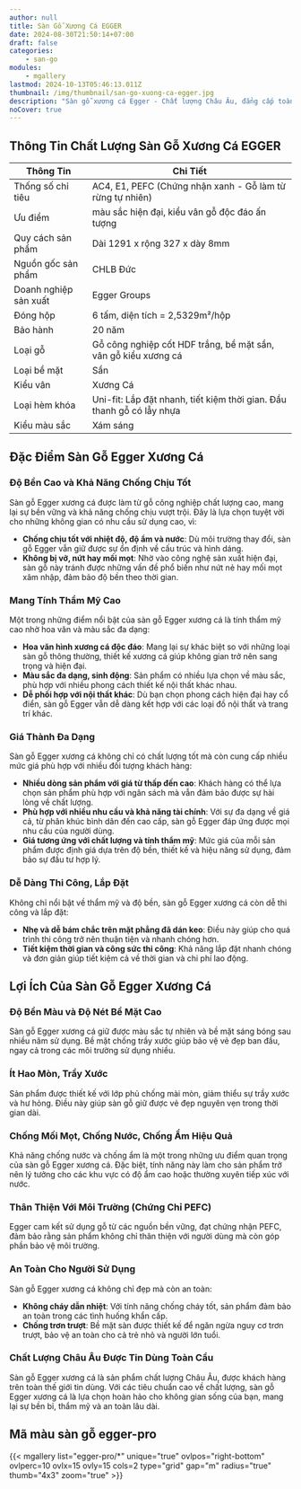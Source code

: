 ```yaml
---
author: null
title: Sàn Gỗ Xương Cá EGGER
date: 2024-08-30T21:50:14+07:00
draft: false
categories:
    - san-go
modules:
    - mgallery
lastmod: 2024-10-13T05:46:13.011Z
thumbnail: /img/thumbnail/san-go-xuong-ca-egger.jpg
description: "Sàn gỗ xương cá Egger - Chất lượng Châu Âu, đẳng cấp toàn cầu. Chống ẩm ưu việt, đa dạng màu sắc. Lựa chọn hàng đầu cho không gian sống hiện đại. "
noCover: true
---
```

## Thông Tin Chất Lượng Sàn Gỗ Xương Cá EGGER

| Thông Tin                | Chi Tiết                                                              |
|--------------------------|-----------------------------------------------------------------------|
| Thống số chỉ tiêu        | AC4, E1, PEFC (Chứng nhận xanh - Gỗ làm từ rừng tự nhiên)             |
| Ưu điểm                  |  màu sắc hiện đại, kiểu vân gỗ độc đáo ấn tượng |
| Quy cách sản phẩm        | Dài 1291 x rộng 327 x dày 8mm                                         |
| Nguồn gốc sản phẩm       | CHLB Đức                                                              |
| Doanh nghiệp sản xuất    | Egger Groups                                                          |
| Đóng hộp                 | 6 tấm, diện tích = 2,5329m²/hộp                                       |
| Bảo hành                 | 20 năm                                                                |
| Loại gỗ                  | Gỗ công nghiệp cốt HDF trắng, bề mặt sần, vân gỗ kiểu xương cá        |
| Loại bề mặt              | Sần                                                                   |
| Kiểu vân                 | Xương Cá                                                              |
| Loại hèm khóa            | Uni-fit: Lắp đặt nhanh, tiết kiệm thời gian. Đầu thanh gỗ có lẫy nhựa |
| Kiểu màu sắc             | Xám sáng                                                              |

## Đặc Điểm Sàn Gỗ Egger Xương Cá

### Độ Bền Cao và Khả Năng Chống Chịu Tốt

Sàn gỗ Egger xương cá được làm từ gỗ công nghiệp chất lượng cao, mang lại sự bền vững và khả năng chống chịu vượt trội. Đây là lựa chọn tuyệt vời cho những không gian có nhu cầu sử dụng cao, vì:

- **Chống chịu tốt với nhiệt độ, độ ẩm và nước**: Dù môi trường thay đổi, sàn gỗ Egger vẫn giữ được sự ổn định về cấu trúc và hình dáng.
- **Không bị vỡ, nứt hay mối mọt**: Nhờ vào công nghệ sản xuất hiện đại, sàn gỗ này tránh được những vấn đề phổ biến như nứt nẻ hay mối mọt xâm nhập, đảm bảo độ bền theo thời gian.

### Mang Tính Thẩm Mỹ Cao

Một trong những điểm nổi bật của sàn gỗ Egger xương cá là tính thẩm mỹ cao nhờ hoa văn và màu sắc đa dạng:

- **Hoa văn hình xương cá độc đáo**: Mang lại sự khác biệt so với những loại sàn gỗ thông thường, thiết kế xương cá giúp không gian trở nên sang trọng và hiện đại.
- **Màu sắc đa dạng, sinh động**: Sản phẩm có nhiều lựa chọn về màu sắc, phù hợp với nhiều phong cách thiết kế nội thất khác nhau.
- **Dễ phối hợp với nội thất khác**: Dù bạn chọn phong cách hiện đại hay cổ điển, sàn gỗ Egger vẫn dễ dàng kết hợp với các loại đồ nội thất và trang trí khác.

### Giá Thành Đa Dạng

Sàn gỗ Egger xương cá không chỉ có chất lượng tốt mà còn cung cấp nhiều mức giá phù hợp với nhiều đối tượng khách hàng:

- **Nhiều dòng sản phẩm với giá từ thấp đến cao**: Khách hàng có thể lựa chọn sản phẩm phù hợp với ngân sách mà vẫn đảm bảo được sự hài lòng về chất lượng.
- **Phù hợp với nhiều nhu cầu và khả năng tài chính**: Với sự đa dạng về giá cả, từ phân khúc bình dân đến cao cấp, sàn gỗ Egger đáp ứng được mọi nhu cầu của người dùng.
- **Giá tương ứng với chất lượng và tính thẩm mỹ**: Mức giá của mỗi sản phẩm được định giá dựa trên độ bền, thiết kế và hiệu năng sử dụng, đảm bảo sự đầu tư hợp lý.

### Dễ Dàng Thi Công, Lắp Đặt

Không chỉ nổi bật về thẩm mỹ và độ bền, sàn gỗ Egger xương cá còn dễ thi công và lắp đặt:

- **Nhẹ và dễ bám chắc trên mặt phẳng đã dán keo**: Điều này giúp cho quá trình thi công trở nên thuận tiện và nhanh chóng hơn.
- **Tiết kiệm thời gian và công sức thi công**: Khả năng lắp đặt nhanh chóng và đơn giản giúp tiết kiệm cả về thời gian và chi phí lao động.

## Lợi Ích Của Sàn Gỗ Egger Xương Cá

### Độ Bền Màu và Độ Nét Bề Mặt Cao

Sàn gỗ Egger xương cá giữ được màu sắc tự nhiên và bề mặt sáng bóng sau nhiều năm sử dụng. Bề mặt chống trầy xước giúp bảo vệ vẻ đẹp ban đầu, ngay cả trong các môi trường sử dụng nhiều.

### Ít Hao Mòn, Trầy Xước

Sản phẩm được thiết kế với lớp phủ chống mài mòn, giảm thiểu sự trầy xước và hư hỏng. Điều này giúp sàn gỗ giữ được vẻ đẹp nguyên vẹn trong thời gian dài.

### Chống Mối Mọt, Chống Nước, Chống Ẩm Hiệu Quả

Khả năng chống nước và chống ẩm là một trong những ưu điểm quan trọng của sàn gỗ Egger xương cá. Đặc biệt, tính năng này làm cho sản phẩm trở nên lý tưởng cho các khu vực có độ ẩm cao hoặc thường xuyên tiếp xúc với nước.

### Thân Thiện Với Môi Trường (Chứng Chỉ PEFC)

Egger cam kết sử dụng gỗ từ các nguồn bền vững, đạt chứng nhận PEFC, đảm bảo rằng sản phẩm không chỉ thân thiện với người dùng mà còn góp phần bảo vệ môi trường.

### An Toàn Cho Người Sử Dụng

Sàn gỗ Egger xương cá không chỉ đẹp mà còn an toàn:

- **Không cháy dẫn nhiệt**: Với tính năng chống cháy tốt, sản phẩm đảm bảo an toàn trong các tình huống khẩn cấp.
- **Chống trơn trượt**: Bề mặt sàn được thiết kế để ngăn ngừa nguy cơ trơn trượt, bảo vệ an toàn cho cả trẻ nhỏ và người lớn tuổi.

### Chất Lượng Châu Âu Được Tin Dùng Toàn Cầu

Sàn gỗ Egger xương cá là sản phẩm chất lượng Châu Âu, được khách hàng trên toàn thế giới tin dùng. Với các tiêu chuẩn cao về chất lượng, sàn gỗ Egger xương cá là lựa chọn hoàn hảo cho không gian sống của bạn, mang lại sự bền bỉ, thẩm mỹ và an toàn lâu dài.

## Mã màu sàn gỗ egger-pro

{{< mgallery list="egger-pro/*" unique="true" ovlpos="right-bottom" ovlperc=10 ovlx=15 ovly=15 cols=2 type="grid" gap="m" radius="true" thumb="4x3" zoom="true" >}}